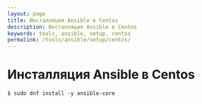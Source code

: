```yaml
---
layout: page
title: Инсталляция Ansible в Centos
description: Инсталляция Ansible в Centos
keywords: tools, ansible, setup, centos
permalink: /tools/ansible/setup/centos/
---
```


# Инсталляция Ansible в Centos

```
$ sudo dnf install -y ansible-core
```
